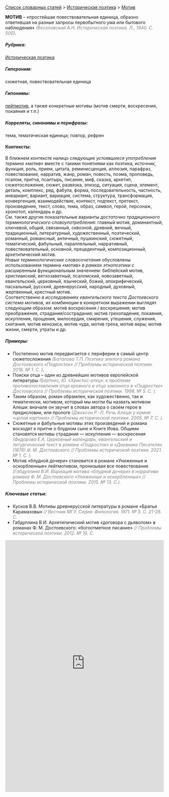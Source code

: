 <style>
st { color: Gray;
  font-style: italic;}
</style>

[Список словарных статей](https://thesaurus-dostoevsky.github.io/Thesaurus/) > [Историческая поэтика](histpoe.md) > [Мотив](мотив.md) 

**МОТИВ** – «простейшая повествовательная единица, образно ответившая на разные запросы первобытного ума или бытового наблюдения» <st>(Веселовский А.Н. Историческая поэтика. Л., 1940. С. 500)</st>.

##### Рубрика:
[Историческая поэтика](histpoe.md)
##### Гипероним:
сюжетная, повествовательная единица
##### Гипонимы:
[лейтмотив](лейтмотив.md), а также конкретные мотивы (мотив смерти,  воскресения, покаяния и т.п.)
##### Корреляты, синонимы и перифразы:
тема, тематическая единица; повтор, рефрен
#### Контексты:  
В ближнем контексте налицо следующие *устоявшиеся употребления термина «мотив»* вместе с  такими понятиями как поэтика, источник, функция, роль, прием, цитата, реминисценция, аллюзия, парафраз, повествование, нарратив, жанр, роман, повесть, поэма, проповедь, псалом, притча, псалтырь, писание, миф, сказка, архетип, сюжетосложение, сюжет, развязка, эпизод, ситуация, сцена, элемент, деталь, комплекс, ряд,  фабула, форма, последовательность, частность, инвариант, вариант, вариация,  система,  структура, трансформация, конвергенция, взаимодействие, контекст, подтекст, претекст, произведение,  текст, слово, тема,  образ, символ, герой, персонаж, хронотоп,  календарь и др.  
См. также другие показательные варианты *достаточно традиционного терминологического словоупотребления*: главный мотив, доминантный, ключевой, общий, связанный, сквозной, древний, вечный, традиционный, литературный, художественный, поэтический, романный, романсный, античный, пушкинский, сюжетный, тематический, фабульный, параллельный, нарративный, повествовательный, основной, прецедентный, композиционный, архетипический мотив.  
*Новые терминологические словосочетания* обусловлены использованием термина «мотив» *в рамках этнопоэтики* с расширенным функциональным значением:  библейский мотив, христианский, ветхозаветный, псаломский, новозаветный, евангельский, церковный, языческий, божий, апокрифический, пасхальный, русский,  древнерусский, народный, духовный, жертвенный, крестный мотив.  
Соответственно *в исследованиях евангельского текста Достоевского система мотивов, их комбинации* в конкретном выражении выглядят следующим образом:  мотив воскресения / воскрешения; мотив преображения, страдания/сострадания; мотив грехопадения, покаяния, искупления, прощения,  милосердия, смирения,  утешения, служения, скитания, мотив кенозиса, мотив чуда,  мотив  греха, мотив веры; мотив жизни, смерти,  утраты и др.
##### Примеры:
* Постепенно мотив передвигается с периферии в самый центр 
сюжетосложения <st>(Баталова Т.П. Поэтика эпилога романа Достоевского «Подросток» // Проблемы исторической поэтики. 2018. № 1. С.  )</st>.
* Поиски отца – один из древнейших мотивов европейской литературы <st>(Бёртнес, Ю. «Христос-отец»: к проблеме противопоставления отца кровного и отца законного в «Подростке» Достоевского  // Проблемы исторической поэтики. 1998. № 5. С. ).</st>
* Таким образом, роман обрамлен, как художественно, так и тематически,
мотивом, который мы могли бы назвать мотивом Алеши: вначале он звучит в  словах автора о своем герое в предисловии, или прологе <st>(Джексон Р.-Л. Речь Алеши у камня: «целая картина» // Проблемы исторической поэтики. 2005. № 7. С. ).<st>
* Сюжетные и фабульные мотивы этих произведений и романа восходят 
к притче о блудном сыне и Книге Иова. Общими становятся мотивы страдания — искупления — воскресения <st>(Федорова Е.А. Церковный календарь, евангельский и литургический текст в романе «Подросток» и «Дневнике Писателя» (1876) Ф. М. Достоевского // Проблемы исторической поэтики. 2021. № 1. С. ).</st>
* Мотив «блудной дочери» становится в романе «Униженные и 
оскорбленные» лейтмотивом, пронизывая все повествование <st>(Габдуллина В.И. Вариация мотива «блудной дочери» в нарративе романа Ф. М. Достоевского «Униженные и оскорбленные» // Проблемы исторической поэтики. 2015. № 13. С.).</st>
##### Ключевые статьи:
* Кусков В.В. Мотивы древнерусской литературы в романе «Братья
Карамазовы» <st>// Вестник МГУ. Серия: Филология. 1971. № 5. С. 21-28.  С.</st>   
* Габдуллина В.И. Архетипический мотив «договора с дьяволом» в романах Ф. М. Достоевского: «богоотметное писание» <st>// Проблемы исторической поэтики. 2012. № 10. С.</st>


<iframe src="https://thesaurus-dostoevsky.github.io/nk/мотив.html" style="border:0px;width:100%;height:800px" allowfullscreen="true" webkitallowfullscreen="true" mozallowfullscreen="true">

